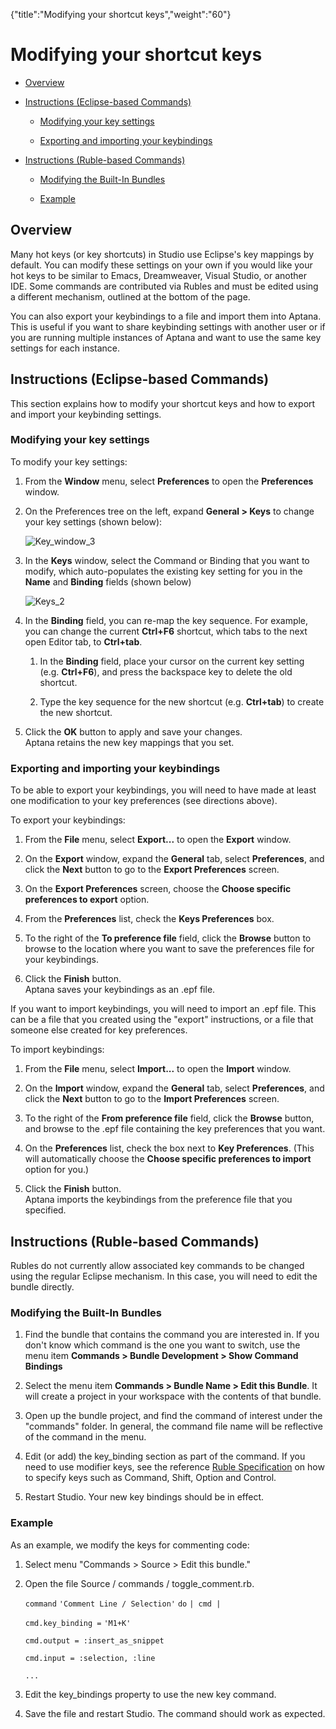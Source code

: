{"title":"Modifying your shortcut keys","weight":"60"} 

# Modifying your shortcut keys

*   [Overview](#Overview)
    
*   [Instructions (Eclipse-based Commands)](#Instructions(Eclipse-basedCommands))
    
    *   [Modifying your key settings](#Modifyingyourkeysettings)
        
    *   [Exporting and importing your keybindings](#Exportingandimportingyourkeybindings)
        
*   [Instructions (Ruble-based Commands)](#Instructions(Ruble-basedCommands))
    
    *   [Modifying the Built-In Bundles](#ModifyingtheBuilt-InBundles)
        
    *   [Example](#Example)
        

## Overview

Many hot keys (or key shortcuts) in Studio use Eclipse's key mappings by default. You can modify these settings on your own if you would like your hot keys to be similar to Emacs, Dreamweaver, Visual Studio, or another IDE. Some commands are contributed via Rubles and must be edited using a different mechanism, outlined at the bottom of the page.

You can also export your keybindings to a file and import them into Aptana. This is useful if you want to share keybinding settings with another user or if you are running multiple instances of Aptana and want to use the same key settings for each instance.

## Instructions (Eclipse-based Commands)

This section explains how to modify your shortcut keys and how to export and import your keybinding settings.

### Modifying your key settings

To modify your key settings:

1.  From the **Window** menu, select **Preferences** to open the **Preferences** window.
    
2.  On the Preferences tree on the left, expand **General > Keys** to change your key settings (shown below):
    
    ![Key_window_3](/Images/appc/download/attachments/30083211/Key_window_3.jpg)
3.  In the **Keys** window, select the Command or Binding that you want to modify, which auto-populates the existing key setting for you in the **Name** and **Binding** fields (shown below)
    
    ![Keys_2](/Images/appc/download/attachments/30083211/Keys_2.jpg)
4.  In the **Binding** field, you can re-map the key sequence. For example, you can change the current **Ctrl+F6** shortcut, which tabs to the next open Editor tab, to **Ctrl+tab**.
    
    1.  In the **Binding** field, place your cursor on the current key setting (e.g. **Ctrl+F6**), and press the backspace key to delete the old shortcut.
        
    2.  Type the key sequence for the new shortcut (e.g. **Ctrl+tab**) to create the new shortcut.
        
5.  Click the **OK** button to apply and save your changes.  
    Aptana retains the new key mappings that you set.
    

### Exporting and importing your keybindings

To be able to export your keybindings, you will need to have made at least one modification to your key preferences (see directions above).

To export your keybindings:

1.  From the **File** menu, select **Export...** to open the **Export** window.
    
2.  On the **Export** window, expand the **General** tab, select **Preferences**, and click the **Next** button to go to the **Export Preferences** screen.
    
3.  On the **Export Preferences** screen, choose the **Choose specific preferences to export** option.
    
4.  From the **Preferences** list, check the **Keys Preferences** box.
    
5.  To the right of the **To preference file** field, click the **Browse** button to browse to the location where you want to save the preferences file for your keybindings.
    
6.  Click the **Finish** button.  
    Aptana saves your keybindings as an .epf file.
    

If you want to import keybindings, you will need to import an .epf file. This can be a file that you created using the "export" instructions, or a file that someone else created for key preferences.

To import keybindings:

1.  From the **File** menu, select **Import...** to open the **Import** window.
    
2.  On the **Import** window, expand the **General** tab, select **Preferences**, and click the **Next** button to go to the **Import Preferences** screen.
    
3.  To the right of the **From preference file** field, click the **Browse** button, and browse to the .epf file containing the key preferences that you want.
    
4.  On the **Preferences** list, check the box next to **Key Preferences**. (This will automatically choose the **Choose specific preferences to import** option for you.)
    
5.  Click the **Finish** button.  
    Aptana imports the keybindings from the preference file that you specified.
    

## Instructions (Ruble-based Commands)

Rubles do not currently allow associated key commands to be changed using the regular Eclipse mechanism. In this case, you will need to edit the bundle directly.

### Modifying the Built-In Bundles

1.  Find the bundle that contains the command you are interested in. If you don't know which command is the one you want to switch, use the menu item **Commands > Bundle Development > Show Command Bindings**
    
2.  Select the menu item **Commands > Bundle Name > Edit this Bundle**. It will create a project in your workspace with the contents of that bundle.
    
3.  Open up the bundle project, and find the command of interest under the "commands" folder. In general, the command file name will be reflective of the command in the menu.
    
4.  Edit (or add) the key\_binding section as part of the command. If you need to use modifier keys, see the reference [Ruble Specification](/docs/appc/Axway_Appcelerator_Studio/Axway_Appcelerator_Studio_Guide/Customizing_Studio/Rubles/Ruble_Specification/) on how to specify keys such as Command, Shift, Option and Control.
    
5.  Restart Studio. Your new key bindings should be in effect.
    

### Example

As an example, we modify the keys for commenting code:

1.  Select menu "Commands > Source > Edit this bundle."
    
2.  Open the file Source / commands / toggle\_comment.rb.
    
    `command` `'Comment Line / Selection'`  `do` `| cmd |`
    
    `cmd.key_binding =` `'M1+K'`
    
    `cmd.output = :insert_as_snippet`
    
    `cmd.input = :selection, :line`
    
    `...`
    
3.  Edit the key\_bindings property to use the new key command.
    
4.  Save the file and restart Studio. The command should work as expected.